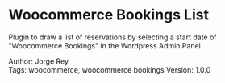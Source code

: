# Woocommerce Bookings List
Plugin to draw a list of reservations by selecting a start date of "Woocommerce Bookings" in the Wordpress Admin Panel

Author: Jorge Rey<br>
Tags: woocommerce, woocommerce bookings
Version: 1.0.0
